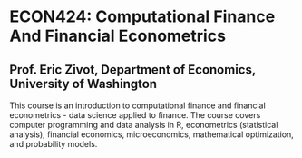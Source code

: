 # ECON424: Computational Finance And Financial Econometrics
## Prof. Eric Zivot, Department of Economics, University of Washington

This course is an introduction to computational finance and financial econometrics - data science applied to finance. The course covers computer programming and data analysis in R, econometrics (statistical analysis), financial economics, microeconomics, mathematical optimization, and probability models.
